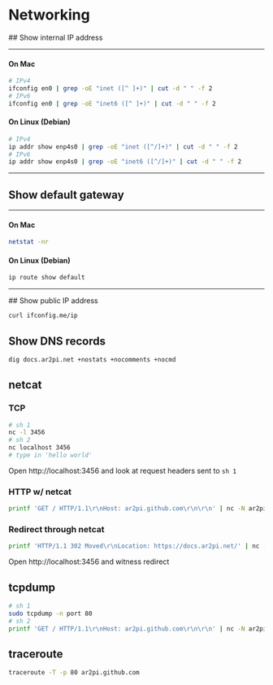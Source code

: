 # Networking

## Show internal IP address

---
#### On Mac
```sh
# IPv4
ifconfig en0 | grep -oE "inet ([^ ]+)" | cut -d " " -f 2
# IPv6
ifconfig en0 | grep -oE "inet6 ([^ ]+)" | cut -d " " -f 2
```
#### On Linux (Debian)
```sh
# IPv4
ip addr show enp4s0 | grep -oE "inet ([^/]+)" | cut -d " " -f 2
# IPv6
ip addr show enp4s0 | grep -oE "inet6 ([^/]+)" | cut -d " " -f 2
```
---

## Show default gateway

---
#### On Mac
```sh
netstat -nr
```
#### On Linux (Debian)
```sh
ip route show default
```
---

## Show public IP address

```sh
curl ifconfig.me/ip
```

## Show DNS records

```sh
dig docs.ar2pi.net +nostats +nocomments +nocmd
```

## netcat 

### TCP
```sh
# sh 1
nc -l 3456
# sh 2
nc localhost 3456
# type in 'hello world'
```
Open http://localhost:3456 and look at request headers sent to `sh 1`

### HTTP w/ netcat
```sh
printf 'GET / HTTP/1.1\r\nHost: ar2pi.github.com\r\n\r\n' | nc -N ar2pi.github.com 80 > response.html
```

### Redirect through netcat
```sh
printf 'HTTP/1.1 302 Moved\r\nLocation: https://docs.ar2pi.net/' | nc -N -l 3456
```
Open http://localhost:3456 and witness redirect

## tcpdump

```sh
# sh 1
sudo tcpdump -n port 80
# sh 2
printf 'GET / HTTP/1.1\r\nHost: ar2pi.github.com\r\n\r\n' | nc -N ar2pi.github.com 80
```

## traceroute

```sh
traceroute -T -p 80 ar2pi.github.com
```

